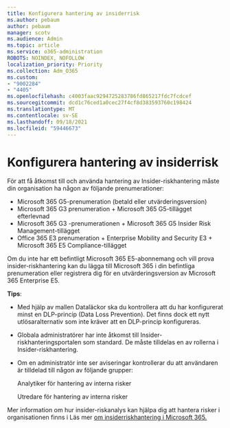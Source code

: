 ```yaml
---
title: Konfigurera hantering av insiderrisk
ms.author: pebaum
author: pebaum
manager: scotv
ms.audience: Admin
ms.topic: article
ms.service: o365-administration
ROBOTS: NOINDEX, NOFOLLOW
localization_priority: Priority
ms.collection: Adm_O365
ms.custom:
- "9002284"
- "4405"
ms.openlocfilehash: c4003faac9294725283786fd865217fdc7fcdcef
ms.sourcegitcommit: dcd1c76ced1a0cec27f4cf8d383593760c198424
ms.translationtype: MT
ms.contentlocale: sv-SE
ms.lasthandoff: 09/18/2021
ms.locfileid: "59446673"
---
```

# <a name="set-up-insider-risk-management"></a>Konfigurera hantering av insiderrisk

För att få åtkomst till och använda hantering av Insider-riskhantering måste din organisation ha någon av följande prenumerationer:

- Microsoft 365 G5-prenumeration (betald eller utvärderingsversion)
- Microsoft 365 G3 prenumeration + Microsoft 365 G5-tillägget efterlevnad
- Microsoft 365 G3 -prenumerationen + Microsoft 365 G5 Insider Risk Management-tillägget
- Office 365 E3 prenumeration + Enterprise Mobility and Security E3 + Microsoft 365 E5 Compliance-tillägget

Om du inte har ett befintligt Microsoft 365 E5-abonnemang och vill prova insider-riskhantering kan du lägga till Microsoft 365 i din befintliga prenumeration eller registrera dig för en utvärderingsversion av Microsoft 365 Enterprise E5.

**Tips**:

- Med hjälp av mallen Dataläckor ska du kontrollera att du har konfigurerat minst en DLP-princip (Data Loss Prevention). Det finns dock ett nytt utlösaralternativ som inte kräver att en DLP-princip konfigureras.

- Globala administratörer har inte åtkomst till Insider-riskhanteringsportalen som standard. De måste tilldelas en av rollerna i Insider-riskhantering.

- Om en administratör inte ser aviseringar kontrollerar du att användaren är tilldelad till någon av följande grupper:

    Analytiker för hantering av interna risker

    Utredare för hantering av interna risker

Mer information om hur insider-riskanalys kan hjälpa dig att hantera risker i organisationen finns i Läs mer [om insiderriskhantering i Microsoft 365.](https://docs.microsoft.com/microsoft-365/compliance/insider-risk-management)